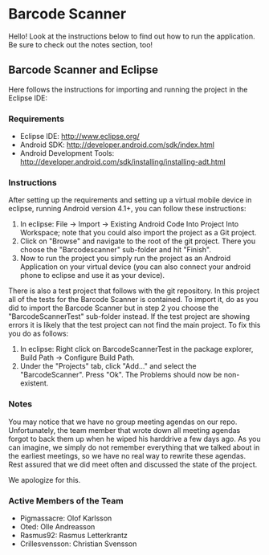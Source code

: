 # Barcode Scanner

Hello! Look at the instructions below to find out how to run the application. Be sure to check out the notes section, too!

## Barcode Scanner and Eclipse

Here follows the instructions for importing and running the project in the Eclipse IDE:

### Requirements

  - Eclipse IDE: http://www.eclipse.org/
  - Android SDK: http://developer.android.com/sdk/index.html
  - Android Development Tools: http://developer.android.com/sdk/installing/installing-adt.html

### Instructions

After setting up the requirements and setting up a virtual mobile device in eclipse, running Android version 4.1+, you can follow these instructions:

1. In eclipse: File -> Import -> Existing Android Code Into Project Into Workspace; note that you could also import the project as a Git project.
2. Click on "Browse" and navigate to the root of the git project. There you choose the "Barcodescanner" sub-folder and hit "Finish".
3. Now to run the project you simply run the project as an Android Application on your virtual device (you can also connect your android phone to eclipse and use it as your device).

There is also a test project that follows with the git repository. In this project all of the tests for the Barcode Scanner is contained. To import it, do as you did to import the Barcode Scanner but in step 2 you choose the "BarcodeScannerTest" sub-folder instead. 
If the test project are showing errors it is likely that the test project can not find the main project. To fix this you do as follows: 

1. In eclipse: Right click on BarcodeScannerTest in the package explorer, Build Path -> Configure Build Path.
2. Under the "Projects" tab, click "Add..." and select the "BarcodeScanner". Press "Ok".
The Problems should now be non-existent.

### Notes

You may notice that we have no group meeting agendas on our repo. Unfortunately, the team member that wrote down all meeting agendas forgot to back them up when he wiped his harddrive a few days ago. As you can imagine, we simply do not remember everything that we talked about in the earliest meetings, so we have no real way to rewrite these agendas. Rest assured that we did meet often and discussed the state of the project.

We apologize for this.

### Active Members of the Team

- Pigmassacre: Olof Karlsson
- Oted: Olle Andreasson
- Rasmus92: Rasmus Letterkrantz
- Crillesvensson: Christian Svensson
